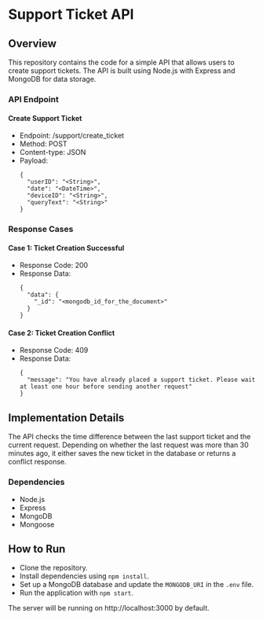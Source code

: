 # Support Ticket API

## Overview

This repository contains the code for a simple API that allows users to create support tickets. The API is built using Node.js with Express and MongoDB for data storage.

### API Endpoint

#### Create Support Ticket

- Endpoint: /support/create_ticket
- Method: POST
- Content-type: JSON
- Payload:
  ```
  {
    "userID": "<String>",
    "date": "<DateTime>",
    "deviceID": "<String>",
    "queryText": "<String>"
  }
  ```

### Response Cases

#### Case 1: Ticket Creation Successful

- Response Code: 200
- Response Data:
  ```
  {
    "data": {
      "_id": "<mongodb_id_for_the_document>"
    }
  }
  ```

#### Case 2: Ticket Creation Conflict

- Response Code: 409
- Response Data:
  ```
  {
    "message": "You have already placed a support ticket. Please wait at least one hour before sending another request"
  }
  ```

## Implementation Details

The API checks the time difference between the last support ticket and the current request. Depending on whether the last request was more than 30 minutes ago, it either saves the new ticket in the database or returns a conflict response.

### Dependencies

- Node.js
- Express
- MongoDB
- Mongoose

## How to Run

- Clone the repository.
- Install dependencies using `npm install`.
- Set up a MongoDB database and update the `MONGODB_URI` in the `.env` file.
- Run the application with `npm start`.

The server will be running on http://localhost:3000 by default.
